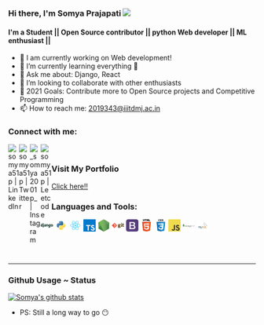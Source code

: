 ### Hi there, I'm Somya Prajapati <img src="https://raw.githubusercontent.com/MartinHeinz/MartinHeinz/master/wave.gif" width="30px">

#### I'm a Student || Open Source contributor || python Web developer || ML enthusiast ||

- 🔭 I am currently working on Web development!
- 🌱 I’m currently learning everything 🤣
- 💬 Ask me about: Django, React
- 👯 I’m looking to collaborate with other enthusiasts
- 🥅 2021 Goals: Contribute more to Open Source projects and Competitive Programming
- 📫 How to reach me: 2019343@iiitdmj.ac.in


### Connect with me:

[<img align="left" alt="somya51p | LinkedIn" width="22px" src="https://cdn.jsdelivr.net/npm/simple-icons@v3/icons/linkedin.svg" />][linkedin]
[<img align="left" alt="somya51p | Twitter" width="22px" src="https://cdn.jsdelivr.net/npm/simple-icons@v3/icons/twitter.svg" />][twitter]
[<img align="left" alt="_somya2001p_ | Instagram" width="22px" src="https://cdn.jsdelivr.net/npm/simple-icons@v3/icons/instagram.svg" />][instagram]
[<img align="left" alt="somya51p | Leetcode" width="22px" src="https://cdn.jsdelivr.net/npm/simple-icons@v3/icons/leetcode.svg" />][leetcode]

<br />

### Visit My Portfolio

<a href="http://zen-mayer-bb1759.netlify.app">Click here!!</a>

### Languages and Tools:

<code><img height="25" src="https://raw.githubusercontent.com/github/explore/80688e429a7d4ef2fca1e82350fe8e3517d3494d/topics/django/django.png"></code>
<code><img height="25" src="https://raw.githubusercontent.com/github/explore/80688e429a7d4ef2fca1e82350fe8e3517d3494d/topics/python/python.png"></code>
<code><img height="25" src="https://raw.githubusercontent.com/github/explore/80688e429a7d4ef2fca1e82350fe8e3517d3494d/topics/react/react.png"></code>
<code><img height="25" src="https://raw.githubusercontent.com/github/explore/80688e429a7d4ef2fca1e82350fe8e3517d3494d/topics/typescript/typescript.png"></code>
<code><img height="25" src="https://raw.githubusercontent.com/github/explore/80688e429a7d4ef2fca1e82350fe8e3517d3494d/topics/nodejs/nodejs.png"></code>
<code><img height="25" src="https://raw.githubusercontent.com/github/explore/80688e429a7d4ef2fca1e82350fe8e3517d3494d/topics/git/git.png"></code>
<code><img height="25" src="https://raw.githubusercontent.com/github/explore/80688e429a7d4ef2fca1e82350fe8e3517d3494d/topics/bootstrap/bootstrap.png"></code>
<code><img height="25" src="https://raw.githubusercontent.com/github/explore/80688e429a7d4ef2fca1e82350fe8e3517d3494d/topics/html/html.png"></code>
<code><img height="25" src="https://raw.githubusercontent.com/github/explore/80688e429a7d4ef2fca1e82350fe8e3517d3494d/topics/css/css.png"></code>
<code><img height="25" src="https://raw.githubusercontent.com/github/explore/80688e429a7d4ef2fca1e82350fe8e3517d3494d/topics/javascript/javascript.png"></code>
<code><img height="25" src="https://raw.githubusercontent.com/github/explore/80688e429a7d4ef2fca1e82350fe8e3517d3494d/topics/mongodb/mongodb.png"></code>
<code><img height="25" src="https://raw.githubusercontent.com/github/explore/80688e429a7d4ef2fca1e82350fe8e3517d3494d/topics/mysql/mysql.png"></code>



<br />
<br />

---

### Github Usage ~ Status

[![Somya's github stats](https://github-readme-stats.vercel.app/api?username=somya51p&theme=dark&show_icons=true)](https://github.com/somya51p/github-readme-stats)

- PS: Still a long way to go :no_mouth:

[website]: https://github.com/somya51p
[twitter]: https://twitter.com/somya51p
[instagram]: https://www.instagram.com/_somya2001p_/
[linkedin]: https://www.linkedin.com/in/somya51p/
[leetcode]: https://leetcode.com/somya51p
